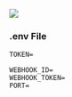 <a href="https://www.paypal.com/donate?business=Q42GSMPX9FXJJ&item_name=Ajudar+a+host+do+bot+Tode&currency_code=BRL"><img src="https://img.shields.io/badge/Doar-Paypal-#320ff.svg"></a>

### .env File
```
TOKEN=

WEBHOOK_ID=
WEBHOOK_TOKEN=
PORT=
```
